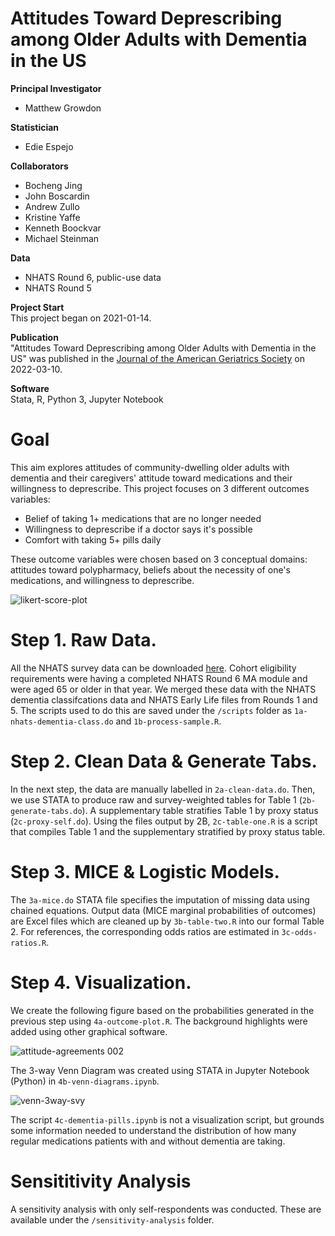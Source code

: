 # Attitudes Toward Deprescribing among Older Adults with Dementia in the US

**Principal Investigator**
- Matthew Growdon            
   
**Statistician**           
- Edie Espejo            

**Collaborators**          
- Bocheng Jing
- John Boscardin
- Andrew Zullo
- Kristine Yaffe
- Kenneth Boockvar
- Michael Steinman  

**Data**
- NHATS Round 6, public-use data    
- NHATS Round 5

**Project Start**  
This project began on 2021-01-14.

**Publication**  
"Attitudes Toward Deprescribing among Older Adults with Dementia in the US" was published in the <a href='https://pubmed.ncbi.nlm.nih.gov/35266141/'>Journal of the American Geriatrics Society</a> on 2022-03-10.                        
                   
**Software**  
Stata, R, Python 3, Jupyter Notebook

# Goal
This aim explores attitudes of community-dwelling older adults with dementia and their caregivers' attitude toward medications and their willingness to deprescribe. This project focuses on 3 different outcomes variables:

- Belief of taking 1+ medications that are no longer needed
- Willingness to deprescribe if a doctor says it's possible
- Comfort with taking 5+ pills daily

These outcome variables were chosen based on 3 conceptual domains: attitudes toward polypharmacy, beliefs about the necessity of one's medications, and willingness to deprescribe.

![likert-score-plot](https://user-images.githubusercontent.com/20163246/133846939-5d8d08e3-03e9-4129-adde-3f8657a4a172.png)


# Step 1. Raw Data.
All the NHATS survey data can be downloaded <a href='https://www.nhats.org/researcher/data-access'>here</a>. Cohort eligibility requirements were having a completed NHATS Round 6 MA module and were aged 65 or older in that year. We merged these data with the NHATS dementia classifcations data and NHATS Early Life files from Rounds 1 and 5. The scripts used to do this are saved under the `/scripts` folder as `1a-nhats-dementia-class.do` and `1b-process-sample.R`.

# Step 2. Clean Data & Generate Tabs.
In the next step, the data are manually labelled in `2a-clean-data.do`. Then, we use STATA to produce raw and survey-weighted tables for Table 1 (`2b-generate-tabs.do`). A supplementary table stratifies Table 1 by proxy status (`2c-proxy-self.do`). Using the files output by 2B, `2c-table-one.R` is a script that compiles Table 1 and the supplementary stratified by proxy status table.

# Step 3. MICE & Logistic Models.
The `3a-mice.do` STATA file specifies the imputation of missing data using chained equations. Output data (MICE marginal probabilities of outcomes) are Excel files which are cleaned up by `3b-table-two.R` into our formal Table 2. For references, the corresponding odds ratios are estimated in `3c-odds-ratios.R`.

# Step 4. Visualization.
We create the following figure based on the probabilities generated in the previous step using `4a-outcome-plot.R`. The background highlights were added using other graphical software.

![attitude-agreements 002](https://user-images.githubusercontent.com/20163246/133846039-9f9444b2-e6d8-48fe-a148-206ed2adb3ed.jpeg)


The 3-way Venn Diagram was created using STATA in Jupyter Notebook (Python) in `4b-venn-diagrams.ipynb`.

![venn-3way-svy](https://user-images.githubusercontent.com/20163246/133846058-4aa7c9eb-931b-4612-aca0-e825019336b0.png)


The script `4c-dementia-pills.ipynb` is not a visualization script, but grounds some information needed to understand the distribution of how many regular medications patients with and without dementia are taking.

# Sensititivity Analysis
A sensitivity analysis with only self-respondents was conducted. These are available under the `/sensitivity-analysis` folder.
